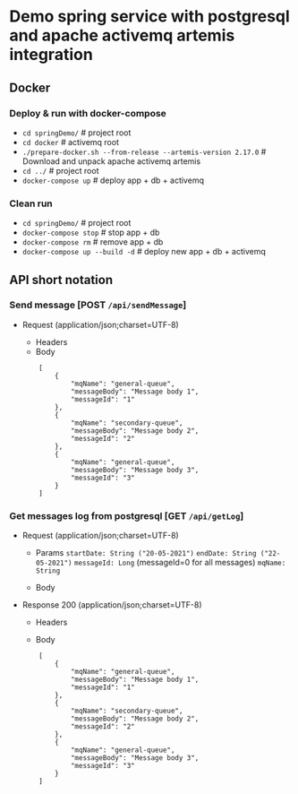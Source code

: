 # Demo spring service with postgresql and apache activemq artemis integration

## Docker

### Deploy & run with docker-compose
+ `cd springDemo/` # project root
+ `cd docker` # activemq root
+ `./prepare-docker.sh --from-release --artemis-version 2.17.0` # Download and unpack apache activemq artemis
+ `cd ../` # project root
+ `docker-compose up` # deploy app + db + activemq

### Clean run
+ `cd springDemo/` # project root
+ `docker-compose stop` # stop app + db
+ `docker-compose rm` # remove app + db
+ `docker-compose up --build -d` # deploy new app + db + activemq

## API short notation


### Send message [POST `/api/sendMessage`]
+ Request (application/json;charset=UTF-8)

    + Headers
    + Body
    ```
        [
            {
                "mqName": "general-queue",
                "messageBody": "Message body 1",
                "messageId": "1"
            },
            {
                "mqName": "secondary-queue",
                "messageBody": "Message body 2",
                "messageId": "2"
            },
            {
                "mqName": "general-queue",
                "messageBody": "Message body 3",
                "messageId": "3"
            }
        ]
    ```

### Get messages log from postgresql [GET `/api/getLog`]
+ Request (application/json;charset=UTF-8)

    + Params
            ```startDate: String ("20-05-2021")```
            ```endDate: String ("22-05-2021")```
            ```messageId: Long``` (messageId=0 for all messages)
            ```mqName: String```
            
    + Body
            
+ Response 200 (application/json;charset=UTF-8)
   
    + Headers   

    + Body
    ```
        [
            {
                "mqName": "general-queue",
                "messageBody": "Message body 1",
                "messageId": "1"
            },
            {
                "mqName": "secondary-queue",
                "messageBody": "Message body 2",
                "messageId": "2"
            },
            {
                "mqName": "general-queue",
                "messageBody": "Message body 3",
                "messageId": "3"
            }
        ]
    ```